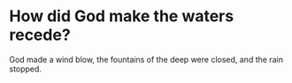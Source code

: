 # How did God make the waters recede?

God made a wind blow, the fountains of the deep were closed, and the rain stopped.
